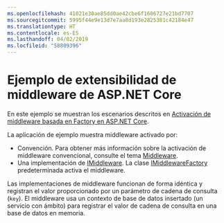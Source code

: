 ```yaml
---
ms.openlocfilehash: 41021e30ae85dd0ae42cbe6f1606727e21bd7707
ms.sourcegitcommit: 5995f44e9e13d7e7aa8d193e2825381c42184e47
ms.translationtype: HT
ms.contentlocale: es-ES
ms.lasthandoff: 04/02/2019
ms.locfileid: "58809396"
---
```

# <a name="aspnet-core-middleware-extensibility-sample"></a>Ejemplo de extensibilidad de middleware de ASP.NET Core

En este ejemplo se muestran los escenarios descritos en [Activación de middleware basada en Factory en ASP.NET Core](https://docs.microsoft.com/aspnet/core/fundamentals/middleware/middleware-extensibility).

La aplicación de ejemplo muestra middleware activado por:

* Convención. Para obtener más información sobre la activación de middleware convencional, consulte el tema [Middleware](https://docs.microsoft.com/aspnet/core/fundamentals/middleware/).
* Una implementación de [IMiddleware](https://docs.microsoft.com/dotnet/api/microsoft.aspnetcore.http.imiddleware). La clase [IMiddlewareFactory](https://docs.microsoft.com/dotnet/api/microsoft.aspnetcore.http.imiddlewarefactory) predeterminada activa el middleware.

Las implementaciones de middleware funcionan de forma idéntica y registran el valor proporcionado por un parámetro de cadena de consulta (`key`). El middleware usa un contexto de base de datos insertado (un servicio con ámbito) para registrar el valor de cadena de consulta en una base de datos en memoria.
